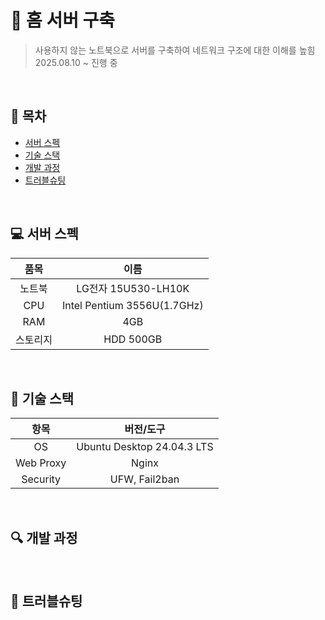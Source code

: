 # 💽 홈 서버 구축
> 사용하지 않는 노트북으로 서버를 구축하여 네트워크 구조에 대한 이해를 높힘  
> 2025.08.10 ~ 진행 중

<br>

## 📑 목차
- [서버 스펙](#-서버-스펙)
- [기술 스택](#-기술-스택)
- [개발 과정](#-개발-과정)
- [트러블슈팅](#-트러블슈팅)

<br>

## 💻 서버 스펙

| 품목    | 이름                          |
|:------:|:----------------------------:|
| 노트북   | LG전자 15U530-LH10K          |
| CPU    | Intel Pentium 3556U(1.7GHz) |
| RAM    | 4GB                         |
| 스토리지 | HDD 500GB                   |

<br>

## 🧱 기술 스택

| 항목       | 버전/도구                       |
|:---------:|:-----------------------------:|
| OS        | Ubuntu Desktop 24.04.3 LTS    |
| Web Proxy | Nginx                         |
| Security  | UFW, Fail2ban                 | 

<br>

## 🔍 개발 과정

<br>

## 🏹 트러블슈팅
